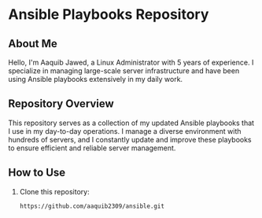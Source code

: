 # Ansible Playbooks Repository

## About Me

Hello, I'm Aaquib Jawed, a Linux Administrator with 5 years of experience. I specialize in managing large-scale server infrastructure and have been using Ansible playbooks extensively in my daily work.

## Repository Overview

This repository serves as a collection of my updated Ansible playbooks that I use in my day-to-day operations. I manage a diverse environment with hundreds of servers, and I constantly update and improve these playbooks to ensure efficient and reliable server management.

## How to Use

1. Clone this repository:

   ```bash
   https://github.com/aaquib2309/ansible.git
   
